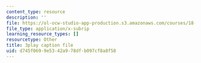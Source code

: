 ```yaml
---
content_type: resource
description: ''
file: https://ol-ocw-studio-app-production.s3.amazonaws.com/courses/18-01sc-single-variable-calculus-fall-2010/d745f0699e5342a978dfb097cf8a8f58_aeXp1zC6Hls.srt
file_type: application/x-subrip
learning_resource_types: []
resourcetype: Other
title: 3play caption file
uid: d745f069-9e53-42a9-78df-b097cf8a8f58
---
```

